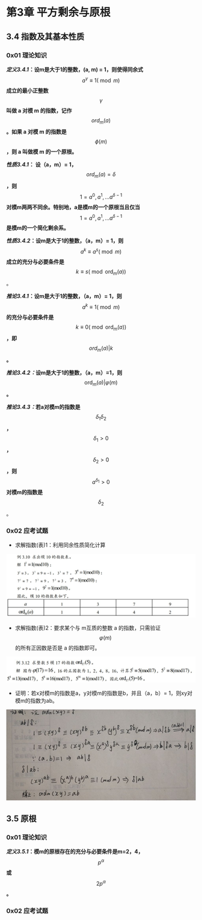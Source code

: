 # 第3章 平方剩余与原根

## 3.4 指数及其基本性质

### 0x01 理论知识

_**定义3.4.1**_**：设m是大于1的整数，\(a, m\) = 1，则使得同余式** $$a^{\gamma} \equiv 1(\bmod m)$$ **成立的最小正整数** $$\gamma$$ **叫做 a 对模 m 的指数，记作** $$ord_m(a)$$ **。如果 a 对模 m 的指数是** $$\phi(m)$$ **，则 a 叫做模 m 的一个原根。**

_**性质3.4.1**_**： 设（a，m）= 1，** $$ord_m(a)=\delta$$ **，则** $$1=a^0, a^1,\dots a^{\delta-1 }$$ **对模m两两不同余。特别地，a是模m的一个原根当且仅当** $$1=a^0, a^1,\dots a^{\delta-1 }$$ **是模m的一个简化剩余系。**

_**性质3.4.2**_**：设m是大于1的整数，（a，m）= 1，则** $$a^{k} \equiv a^{s}(\bmod m)$$ **成立的充分与必要条件是** $$k \equiv s\left(\bmod \operatorname{ord}_{m}(a)\right)$$ 。

_**推论3.4.1**_**：设m是大于1的整数，（a，m）= 1，则** $$a^{k} \equiv 1(\bmod m)$$ **的充分与必要条件是** $$k \equiv 0\left(\bmod \operatorname{ord}_{m}(a)\right)$$ **，即** $${ord}_{m}(a)|k$$ **。**

_**推论3.4.2：**_**设m是大于1的整数，（a，m）=1，则** $$\operatorname{ord}_{m}(a) | \varphi(m)$$ **。**

_**推论3.4.3：**_**若a对模m的指数是** $$\delta_1 \delta_{2}$$ **，** $$\delta_1>0$$ **，** $$\delta_2>0$$ **，则** $$a^{\delta_1}>0$$ **对模m的指数是** $$\delta_{2}$$ 。

### 0x02 应考试题

* 求解指数\(表\)1：利用同余性质简化计算

![&#x6CD5;1 &#x5229;&#x7528;&#x540C;&#x4F59;&#x6027;&#x8D28;&#x7B80;&#x5316;&#x8BA1;&#x7B97;](../.gitbook/assets/snipaste_2020-06-03_23-06-25.jpg)

* 求解指数\(表\)2：要求某个与 m互质的整数 a 的指数，只需验证 $$ \varphi(m)$$ 的所有正因数是否是 a 的指数即可。

![&#x6CD5;2 &#x5229;&#x7528;&#x63A8;&#x8BBA;3.4.2](../.gitbook/assets/snipaste_2020-06-04_09-18-22.jpg)

* 证明：若x对模m的指数是a，y对模m的指数是b，并且（a，b）= 1，则xy对模m的指数为ab。 

![](../.gitbook/assets/tim-tu-pian-20200604094734.jpg)



## 3.5 原根

### 0x01 理论知识

_**定义3.5.1**_**：模m的原根存在的充分与必要条件是m=2，4，** $$p^{\alpha}$$ **或** $$2 p^{\alpha}$$ **。**

### 0x02 应考试题



